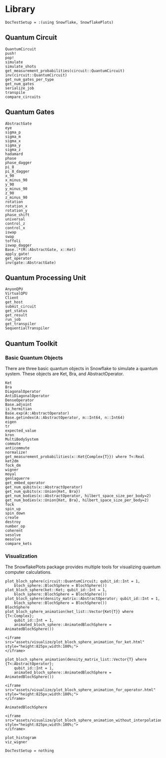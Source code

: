 # Library

```@meta
DocTestSetup = :(using Snowflake, SnowflakePlots)
```


## Quantum Circuit
```@docs
QuantumCircuit
push!
pop!
simulate
simulate_shots
get_measurement_probabilities(circuit::QuantumCircuit)
inv(circuit::QuantumCircuit)
get_num_gates_per_type
get_num_gates
serialize_job
transpile
compare_circuits
```

## Quantum Gates
```@docs
AbstractGate
eye
sigma_p
sigma_m
sigma_x
sigma_y
sigma_z
hadamard
phase
phase_dagger
pi_8
pi_8_dagger
x_90
x_minus_90
y_90
y_minus_90
z_90
z_minus_90
rotation
rotation_x
rotation_y
phase_shift
universal
control_z
control_x
iswap
swap
toffoli
iswap_dagger
Base.:*(M::AbstractGate, x::Ket)
apply_gate!
get_operator
inv(gate::AbstractGate)
```

## Quantum Processing Unit
```@docs
AnyonQPU
VirtualQPU
Client
get_host
submit_circuit
get_status
get_result
run_job
get_transpiler
SequentialTranspiler
```

## Quantum Toolkit

### Basic Quantum Objects

There are three basic quantum objects in Snowflake to simulate a quantum system. These objects are Ket, Bra, and AbstractOperator.

```@docs
Ket
Bra
DiagonalOperator
AntiDiagonalOperator
DenseOperator
Base.adjoint
is_hermitian
Base.exp(A::AbstractOperator)
Base.getindex(A::AbstractOperator, m::Int64, n::Int64)
eigen
tr
expected_value
kron
MultiBodySystem
commute
anticommute
normalize!
get_measurement_probabilities(x::Ket{Complex{T}}) where T<:Real
ket2dm
fock_dm
wigner
moyal
genlaguerre
get_embed_operator
get_num_qubits(x::AbstractOperator)
get_num_qubits(x::Union{Ket, Bra})
get_num_bodies(x::AbstractOperator, hilbert_space_size_per_body=2)
get_num_bodies(x::Union{Ket, Bra}, hilbert_space_size_per_body=2)
fock
spin_up
spin_down
create
destroy
number_op
coherent
sesolve
mesolve
compare_kets
```

### Visualization

The SnowflakePlots package provides multiple tools for visualizing quantum computer
calculations.

```@docs
plot_bloch_sphere(circuit::QuantumCircuit; qubit_id::Int = 1,
    bloch_sphere::BlochSphere = BlochSphere())
plot_bloch_sphere(ket::Ket; qubit_id::Int = 1,
    bloch_sphere::BlochSphere = BlochSphere())
plot_bloch_sphere(density_matrix::AbstractOperator; qubit_id::Int = 1,
    bloch_sphere::BlochSphere = BlochSphere())
BlochSphere
plot_bloch_sphere_animation(ket_list::Vector{Ket{T}} where {T<:Complex};
    qubit_id::Int = 1,
    animated_bloch_sphere::AnimatedBlochSphere = AnimatedBlochSphere())
```
```@raw html
<iframe src="assets/visualize/plot_bloch_sphere_animation_for_ket.html"
style="height:825px;width:100%;">
</iframe>
```
```@docs
plot_bloch_sphere_animation(density_matrix_list::Vector{T} where {T<:AbstractOperator};
    qubit_id::Int = 1,
    animated_bloch_sphere::AnimatedBlochSphere = AnimatedBlochSphere())
```
```@raw html
<iframe src="assets/visualize/plot_bloch_sphere_animation_for_operator.html"
style="height:825px;width:100%;">
</iframe>
```
```@docs
AnimatedBlochSphere
```
```@raw html
<iframe src="assets/visualize/plot_bloch_sphere_animation_without_interpolation.html"
style="height:825px;width:100%;">
</iframe>
```
```@docs
plot_histogram
viz_wigner
```

```@meta
DocTestSetup = nothing
```
